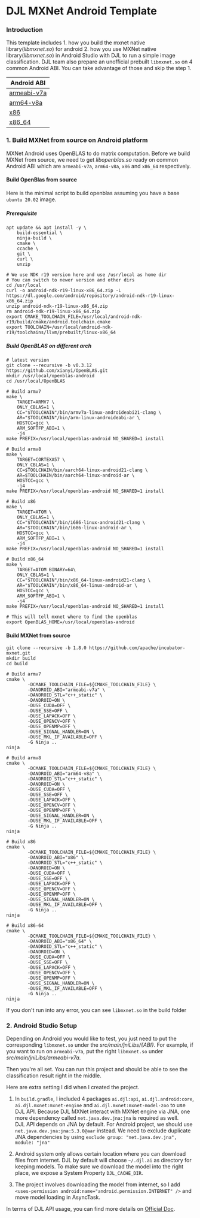 # DJL MXNet Android Template

### Introduction
This template includes 1. how you build the mxnet native library(*libmxnet.so*) for android
2. how you use MXNet native library(*libmxnet.so*) in Android Studio with DJL to run a simple image classification.
DJL team also prepare an unofficial prebuilt `libmxnet.so` on 4 common Android ABI.
You can take advantage of those and skip the step 1.

| Android ABI |
| ----------- |
| [armeabi-v7a](https://djl-ai.s3.amazonaws.com/publish/mxnet-1.8.0/android_native/armeabi-v7a_native.zip) |
| [arm64-v8a](https://djl-ai.s3.amazonaws.com/publish/mxnet-1.8.0/android_native/arm64-v8a_native.zip) |
| [x86](https://djl-ai.s3.amazonaws.com/publish/mxnet-1.8.0/android_native/x86_native.zip) |
| [x86_64](https://djl-ai.s3.amazonaws.com/publish/mxnet-1.8.0/android_native/x86_64_native.zip) |

### 1. Build MXNet from source on Android platform
MXNet Android uses OpenBLAS to do matrix computation. Before we build MXNet from source,
we need to get *libopenblas.so* ready on common Android ABI which are `armeabi-v7a`, `arm64-v8a`, `x86` and `x86_64` respectively.

#### Build OpenBlas from source
Here is the minimal script to build openblas assuming you have a base `ubuntu 20.02` image.

##### Prerequisite

```
apt update && apt install -y \
    build-essential \
    ninja-build \
    cmake \
    ccache \
    git \
    curl \
    unzip

# We use NDK r19 version here and use /usr/local as home dir
# You can switch to newer version and other dirs
cd /usr/local
curl -o android-ndk-r19-linux-x86_64.zip -L https://dl.google.com/android/repository/android-ndk-r19-linux-x86_64.zip
unzip android-ndk-r19-linux-x86_64.zip
rm android-ndk-r19-linux-x86_64.zip
export CMAKE_TOOLCHAIN_FILE=/usr/local/android-ndk-r19/build/cmake/android.toolchain.cmake
export TOOLCHAIN=/usr/local/android-ndk-r19/toolchains/llvm/prebuilt/linux-x86_64
```

##### Build OpenBLAS on different arch

```
# latest version
git clone --recursive -b v0.3.12 https://github.com/xianyi/OpenBLAS.git
mkdir /usr/local/openblas-android
cd /usr/local/OpenBLAS

# Build armv7
make \
    TARGET=ARMV7 \
    ONLY_CBLAS=1 \
    CC="$TOOLCHAIN"/bin/armv7a-linux-androideabi21-clang \
    AR="$TOOLCHAIN"/bin/arm-linux-androideabi-ar \
    HOSTCC=gcc \
    ARM_SOFTFP_ABI=1 \
    -j4
make PREFIX=/usr/local/openblas-android NO_SHARED=1 install

# Build armv8
make \
    TARGET=CORTEXA57 \
    ONLY_CBLAS=1 \
    CC=$TOOLCHAIN/bin/aarch64-linux-android21-clang \
    AR=$TOOLCHAIN/bin/aarch64-linux-android-ar \
    HOSTCC=gcc \
    -j4
make PREFIX=/usr/local/openblas-android NO_SHARED=1 install

# Build x86
make \
    TARGET=ATOM \
    ONLY_CBLAS=1 \
    CC="$TOOLCHAIN"/bin/i686-linux-android21-clang \
    AR="$TOOLCHAIN"/bin/i686-linux-android-ar \
    HOSTCC=gcc \
    ARM_SOFTFP_ABI=1 \
    -j4
make PREFIX=/usr/local/openblas-android NO_SHARED=1 install

# Build x86_64
make \
    TARGET=ATOM BINARY=64\
    ONLY_CBLAS=1 \
    CC="$TOOLCHAIN"/bin/x86_64-linux-android21-clang \
    AR="$TOOLCHAIN"/bin/x86_64-linux-android-ar \
    HOSTCC=gcc \
    ARM_SOFTFP_ABI=1 \
    -j4
make PREFIX=/usr/local/openblas-android NO_SHARED=1 install
```

```
# This will tell mxnet where to find the openblas
export OpenBLAS_HOME=/usr/local/openblas-android
```

#### Build MXNet from source
```
git clone --recursive -b 1.8.0 https://github.com/apache/incubator-mxnet.git
mkdir build
cd build

# Build armv7
cmake \
        -DCMAKE_TOOLCHAIN_FILE=${CMAKE_TOOLCHAIN_FILE} \
        -DANDROID_ABI="armeabi-v7a" \
        -DANDROID_STL="c++_static" \
        -DANDROID=ON \
        -DUSE_CUDA=OFF \
        -DUSE_SSE=OFF \
        -DUSE_LAPACK=OFF \
        -DUSE_OPENCV=OFF \
        -DUSE_OPENMP=OFF \
        -DUSE_SIGNAL_HANDLER=ON \
        -DUSE_MKL_IF_AVAILABLE=OFF \
        -G Ninja ..
ninja

# Build armv8
cmake \
        -DCMAKE_TOOLCHAIN_FILE=${CMAKE_TOOLCHAIN_FILE} \
        -DANDROID_ABI="arm64-v8a" \
        -DANDROID_STL="c++_static" \
        -DANDROID=ON \
        -DUSE_CUDA=OFF \
        -DUSE_SSE=OFF \
        -DUSE_LAPACK=OFF \
        -DUSE_OPENCV=OFF \
        -DUSE_OPENMP=OFF \
        -DUSE_SIGNAL_HANDLER=ON \
        -DUSE_MKL_IF_AVAILABLE=OFF \
        -G Ninja ..
ninja

# Build x86
cmake \
        -DCMAKE_TOOLCHAIN_FILE=${CMAKE_TOOLCHAIN_FILE} \
        -DANDROID_ABI="x86" \
        -DANDROID_STL="c++_static" \
        -DANDROID=ON \
        -DUSE_CUDA=OFF \
        -DUSE_SSE=OFF \
        -DUSE_LAPACK=OFF \
        -DUSE_OPENCV=OFF \
        -DUSE_OPENMP=OFF \
        -DUSE_SIGNAL_HANDLER=ON \
        -DUSE_MKL_IF_AVAILABLE=OFF \
        -G Ninja ..
ninja

# Build x86-64
cmake \
        -DCMAKE_TOOLCHAIN_FILE=${CMAKE_TOOLCHAIN_FILE} \
        -DANDROID_ABI="x86_64" \
        -DANDROID_STL="c++_static" \
        -DANDROID=ON \
        -DUSE_CUDA=OFF \
        -DUSE_SSE=OFF \
        -DUSE_LAPACK=OFF \
        -DUSE_OPENCV=OFF \
        -DUSE_OPENMP=OFF \
        -DUSE_SIGNAL_HANDLER=ON \
        -DUSE_MKL_IF_AVAILABLE=OFF \
        -G Ninja ..
ninja
```

If you don't run into any error, you can see `libmxnet.so` in the build folder

### 2. Android Studio Setup
Depending on Android you would like to test, you just need to put the corresponding `libmxnet.so` under the *src/main/jniLibs/{ABI}*.
For example, if you want to run on `armeabi-v7a`, put the right `libmxnet.so` under *src/main/jniLibs/armeabi-v7a*.

Then you're all set. You can run this project and should be able to see the classification result right in the middle.

Here are extra setting I did when I created the project.

1. In `build.gradle`, I included 4 packages `ai.djl:api`, `ai.djl.android:core`, `ai.djl.mxnet:mxnet-engine` and `ai.djl.mxnet:mxnet-model-zoo`
to use DJL API. Because DJL MXNet interact with MXNet engine via JNA, one more dependency called `net.java.dev.jna:jna` is required as well.  
DJL API depends on JNA by default. For Android project, we should use `net.java.dev.jna:jna:5.3.0@aar` instead. We need to exclude duplicate JNA dependencies by using `exclude group: "net.java.dev.jna", module: "jna"`

2. Android system only allows certain location where you can download files from internet.
DJL by default will choose `~/.djl.ai` as directory for keeping models. To make sure we download the model into the right place, we expose a System Property `DJL_CACHE_DIR`.

3. The project involves downloading the model from internet, so I add `<uses-permission android:name="android.permission.INTERNET" />`
and move model loading in AsyncTask.

In terms of DJL API usage, you can find more details on [Official Doc](https://docs.djl.ai/).




